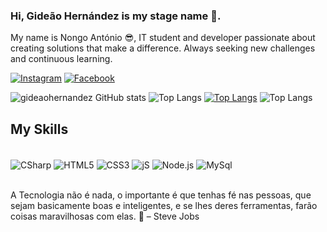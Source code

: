 ### Hi, Gideão Hernández is my stage name 🖖. 
My name is Nongo António 😎, IT student and developer passionate about creating solutions that make a difference. Always seeking new challenges and continuous learning.


[![Instagram](https://img.shields.io/badge/Instagram-E4405F?style=for-the-badge&logo=instagram&logoColor=white)](https://www.instagram.com/gideaohernandez_/)
[![Facebook](https://img.shields.io/badge/Facebook-1877F2?style=for-the-badge&logo=facebook&logoColor=white)](https://www.facebook.com/gideaohernandez.gh)

![gideaohernandez GitHub stats](https://github-readme-stats.vercel.app/api?username=gideaohernandez&show_icons=true&theme=tokyonight)
![Top Langs](https://github-readme-stats.vercel.app/api/top-langs/?username=gideaohernandez&exclude_repo=github-readme-stats,gideaohernandez_icons=true&theme=tokyonight)
[![Top Langs](https://github-readme-stats.vercel.app/api/top-langs/?username=gideaohernandez&layout=pie)](https://github.com/gideaohernandez/github-readme-stats_icons=true&theme=tokyonight)
![Top Langs](https://github-readme-stats.vercel.app/api/top-langs/?username=gideaohernandez&layout=compact_icons=true&theme=tokyonight)


## My Skills

<div style ="display: inline_block"><br/>
 <img align="center" alt="CSharp" src="https://img.shields.io/badge/C%23-239120?style=for-the-badge&logo=c-sharp&logoColor=white"/>
 <img align="center" alt="HTML5" src="https://img.shields.io/badge/HTML5-E34F26?style=for-the-badge&logo=html5&logoColor=white"/>
 <img align="center" alt="CSS3" src="https://img.shields.io/badge/CSS3-1572B6?style=for-the-badge&logo=css3&logoColor=white"/>
 <img align="center" alt="jS" src="https://img.shields.io/badge/JavaScript-F7DF1E?style=for-the-badge&logo=javascript&logoColor=black"/>
 <img align="center" alt="Node.js" src="https://img.shields.io/badge/Node.js-43853D?style=for-the-badge&logo=node.js&logoColor=white"/>
 <img align="center" alt="MySql" src="https://img.shields.io/badge/MySQL-00000F?style=for-the-badge&logo=mysql&logoColor=white"/>
 </div><br/>

 A Tecnologia não é nada, o importante é que tenhas fé nas pessoas, que sejam basicamente boas e inteligentes, e se lhes deres ferramentas, farão coisas maravilhosas com elas. 🧠 – Steve Jobs
